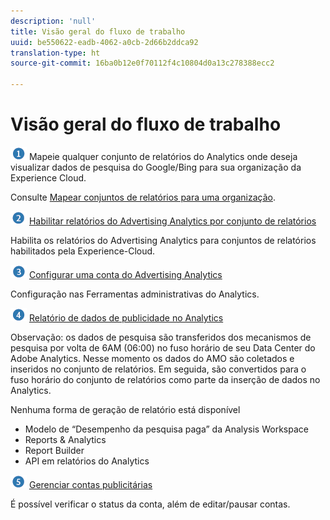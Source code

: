 ```yaml
---
description: 'null'
title: Visão geral do fluxo de trabalho
uuid: be550622-eadb-4062-a0cb-2d66b2ddca92
translation-type: ht
source-git-commit: 16ba0b12e0f70112f4c10804d0a13c278388ecc2

---
```



# Visão geral do fluxo de trabalho

![](assets/step1_icon.png) Mapeie qualquer conjunto de relatórios do Analytics onde deseja visualizar dados de pesquisa do Google/Bing para sua organização da Experience Cloud.

Consulte [Mapear conjuntos de relatórios para uma organização](https://marketing.adobe.com/resources/help/en_US/mcloud/map-report-suite.html).

![](assets/step2_icon.png) [Habilitar relatórios do Advertising Analytics por conjunto de relatórios](/help/integrate/c-advertising-analytics/c-adanalytics-workflow/aa-provision-rs.md)

Habilita os relatórios do Advertising Analytics para conjuntos de relatórios habilitados pela Experience-Cloud.

![](assets/step3_icon.png) [Configurar uma conta do Advertising Analytics](/help/integrate/c-advertising-analytics/c-adanalytics-workflow/aa-create-ad-account.md)

Configuração nas Ferramentas administrativas do Analytics.

![](assets/step4_icon.png) [Relatório de dados de publicidade no Analytics](/help/integrate/c-advertising-analytics/c-adanalytics-workflow/aa-report-ad-data-an.md)

Observação: os dados de pesquisa são transferidos dos mecanismos de pesquisa por volta de 6AM (06:00) no fuso horário de seu Data Center do Adobe Analytics. Nesse momento os dados do AMO são coletados e inseridos no conjunto de relatórios. Em seguida, são convertidos para o fuso horário do conjunto de relatórios como parte da inserção de dados no Analytics.

Nenhuma forma de geração de relatório está disponível

* Modelo de “Desempenho da pesquisa paga” da Analysis Workspace
* Reports &amp; Analytics
* Report Builder
* API em relatórios do Analytics

![](assets/step5_icon.png) [Gerenciar contas publicitárias](/help/integrate/c-advertising-analytics/c-adanalytics-workflow/aa-manage-ad-accounts.md)

É possível verificar o status da conta, além de editar/pausar contas.
